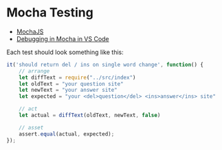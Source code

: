 # Mocha Testing

* [MochaJS](https://mochajs.org/)
* [Debugging in Mocha in VS Code](https://codepunk.io/debugging-mocha-in-visual-studio-code/)

Each test should look something like this:

```js
it('should return del / ins on single word change', function() {
    // arrange
    let diffText = require("../src/index")
    let oldText = "your question site"
    let newText = "your answer site"
    let expected = "your <del>question</del> <ins>answer</ins> site"

    // act
    let actual = diffText(oldText, newText, false)

    // asset
    assert.equal(actual, expected);
});
```
